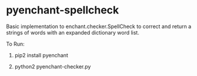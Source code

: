 # pyenchant-spellcheck

Basic implementation to enchant.checker.SpellCheck to correct and return a strings of words with an expanded dictionary word list.

To Run:

1. pip2 install pyenchant

2. python2 pyenchant-checker.py
